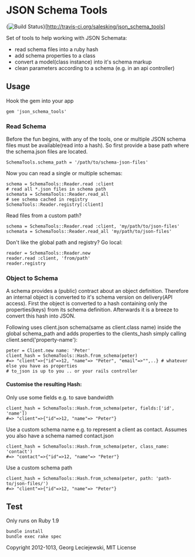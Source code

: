 # JSON Schema Tools

{<img src="https://secure.travis-ci.org/salesking/json_schema_tools.png?branch=master" alt="Build Status" />}[http://travis-ci.org/salesking/json_schema_tools]

Set of tools to help working with JSON Schemata:

* read schema files into a ruby hash
* add schema properties to a class
* convert a model(class instance) into it's schema markup
* clean parameters according to a schema (e.g. in an api controller)


## Usage

Hook the gem into your app

    gem 'json_schema_tools'

### Read Schema

Before the fun begins, with any of the tools, one or multiple JSON schema files
must be available(read into a hash). So first provide a base path where the
schema.json files are located.

    SchemaTools.schema_path = '/path/to/schema-json-files'

Now you can read a single or multiple schemas:

    schema = SchemaTools::Reader.read :client
    # read all *.json files in schema path
    schemata = SchemaTools::Reader.read_all
    # see schema cached in registry
    SchemaTools::Reader.registry[:client]

Read files from a custom path?

    schema = SchemaTools::Reader.read :client, 'my/path/to/json-files'
    schemata = SchemaTools::Reader.read_all 'my/path/to/json-files'

Don't like the global path and registry? Go local:

    reader = SchemaTools::Reader.new
    reader.read :client, 'from/path'
    reader.registry


### Object to Schema

A schema provides a (public) contract about an object definition. Therefore an
internal object is converted to it's schema version on delivery(API access).
First the object is converted to a hash containing only the properties(keys)
from its schema definition. Afterwards it is a breeze to convert this hash into
JSON.

Following uses client.json schema(same as client.class name) inside the global
schema_path and adds properties to the clients_hash simply calling
client.send('property-name'):

    peter = Client.new name: 'Peter'
    client_hash = SchemaTools::Hash.from_schema(peter)
    #=> "client"=>{"id"=>12, "name"=> "Peter", "email"=>"",..} # whatever else you have as properties
    # to_json is up to you .. or your rails controller

#### Customise the resulting Hash:

Only use some fields e.g. to save bandwidth

    client_hash = SchemaTools::Hash.from_schema(peter, fields:['id', 'name'])
    #=> "client"=>{"id"=>12, "name"=> "Peter"}

Use a custom schema name e.g. to represent a client as contact. Assumes you also
have a schema named contact.json

    client_hash = SchemaTools::Hash.from_schema(peter, class_name: 'contact')
    #=> "contact"=>{"id"=>12, "name"=> "Peter"}

Use a custom schema path

    client_hash = SchemaTools::Hash.from_schema(peter, path: 'path-to/json-files/')
    #=> "client"=>{"id"=>12, "name"=> "Peter"}


## Test

Only runs on Ruby 1.9

    bundle install
    bundle exec rake spec


Copyright 2012-1013, Georg Leciejewski, MIT License
